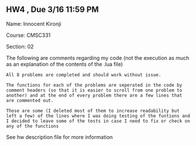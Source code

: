 ## HW4 , Due 3/16 11:59 PM

Name: Innocent Kironji

Course: CMSC331

Section: 02


The following are comments regarding my code (not the execution as much as an explanation of the contents of the .lua file)

    All 8 problems are completed and should work without issue. 

    The functions for each of the problems are seperated in the code by comment headers (so that it is easier to scroll from one problem to another) and at the end of every problem there are a few lines that are commented out. 

    Those are some (I deleted most of them to increase readability but left a few) of the lines where I was doing testing of the funtions and I decided to leave some of the tests in case I need to fix or check on any of the functions
    
    
    
See hw description file for more information
